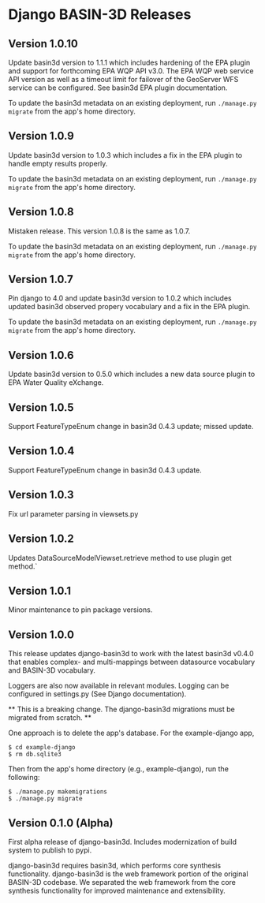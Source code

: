 # Django BASIN-3D Releases

## Version 1.0.10
Update basin3d version to 1.1.1 which includes hardening of the EPA plugin and support for forthcoming EPA WQP API v3.0.
The EPA WQP web service API version as well as a timeout limit for failover of the GeoServer WFS service can be configured. See basin3d EPA plugin documentation.

To update the basin3d metadata on an existing deployment, run `./manage.py migrate` from the app's home directory.

## Version 1.0.9
Update basin3d version to 1.0.3 which includes a fix in the EPA plugin to handle empty results properly.

To update the basin3d metadata on an existing deployment, run `./manage.py migrate` from the app's home directory.

## Version 1.0.8
Mistaken release. This version 1.0.8 is the same as 1.0.7.

To update the basin3d metadata on an existing deployment, run `./manage.py migrate` from the app's home directory.

## Version 1.0.7
Pin django to 4.0 and update basin3d version to 1.0.2 which includes updated basin3d observed propery vocabulary and a fix in the EPA plugin.

To update the basin3d metadata on an existing deployment, run `./manage.py migrate` from the app's home directory.

## Version 1.0.6
Update basin3d version to 0.5.0 which includes a new data source plugin to EPA Water Quality eXchange.

## Version 1.0.5
Support FeatureTypeEnum change in basin3d 0.4.3 update; missed update.

## Version 1.0.4
Support FeatureTypeEnum change in basin3d 0.4.3 update.

## Version 1.0.3
Fix url parameter parsing in viewsets.py

## Version 1.0.2
Updates DataSourceModelViewset.retrieve method to use plugin get method.`

## Version 1.0.1
Minor maintenance to pin package versions.

## Version 1.0.0
This release updates django-basin3d to work with the latest basin3d v0.4.0 that enables complex- and multi-mappings between datasource vocabulary and BASIN-3D vocabulary.

Loggers are also now available in relevant modules. Logging can be configured in settings.py (See Django documentation).

** This is a breaking change. The django-basin3d migrations must be migrated from scratch. **

One approach is to delete the app's database. For the example-django app,

    $ cd example-django
    $ rm db.sqlite3

Then from the app's home directory (e.g., example-django), run the following:

    $ ./manage.py makemigrations
    $ ./manage.py migrate

## Version 0.1.0 (Alpha)
First alpha release of django-basin3d. Includes modernization of build system to publish to pypi.

django-basin3d requires basin3d, which performs core synthesis functionality. django-basin3d is the web framework portion of the original BASIN-3D codebase. We separated the web framework from the core synthesis functionality for improved maintenance and extensibility.
